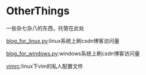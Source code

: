 # OtherThings
一些杂七杂八的东西，托管在此处

[blog_for_linux.py](https://github.com/fuqiuai/OtherThings/blob/master/blog_for_linux.py):linux系统上刷csdn博客访问量

[blog_for_windows.py](https://github.com/fuqiuai/OtherThings/blob/master/blog_for_windows.py):windows系统上刷csdn博客访问量

[vimrc](https://github.com/fuqiuai/OtherThings/blob/master/vimrc):linux下vim的私人配置文件
